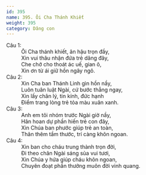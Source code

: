 ```yaml
---
id: 395
name: 395. Ôi Cha Thánh Khiết
weight: 395
category: Dâng con
---
```

<dl><dt>Câu 1:</dt><dd data-verse="1">Ôi Cha thánh khiết, ân hậu trọn đầy, <br/>Xin vui thâu nhận đứa trẻ dâng đây, <br/>Che chở cho thoát ác uế, gian ô, <br/>Xin ơn từ ái giữ hồn ngây ngô. </dd><dt>Câu 2:</dt><dd data-verse="2">Xin Cha ban Thánh Linh gìn hồn nầy, <br/>Luôn tuân luật Ngài, cứ bước thẳng ngay, <br/>Xin lấy chân lý, tin kính, đức hạnh <br/>Điểm trang lòng trẻ tỏa màu xuân xanh. </dd><dt>Câu 3:</dt><dd data-verse="3">Anh em tôi nhóm trước Ngài giờ nầy, <br/>Hân hoan dự phần hiến trẻ con đây, <br/>Xin Chúa ban phước giúp trẻ an toàn, <br/>Thân thêm tầm thước, trí càng khôn ngoan. </dd><dt>Câu 4:</dt><dd data-verse="4">Xin ban cho cháu trung thành trọn đời, <br/>Đi theo chân Ngài sáng sủa vui tươi, <br/>Xin Chúa y hứa giúp cháu khôn ngoan, <br/>Chuyên đoạt phần thưởng muôn đời vinh quang. </dd></dl>
